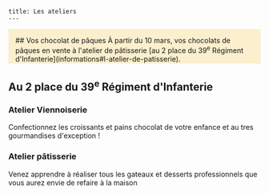 	title: Les ateliers 
    ---

<div style="padding: 1em; padding-bottom: 1px; background-color: #fcefce; margin-bottom: 1.5em" markdown=1>
## Vos chocolat de pâques
À partir du 10 mars, vos chocolats de pâques en vente à l'atelier de pâtisserie [au 2 place du 39<sup>e</sup> Régiment d'Infanterie](informations#l-atelier-de-patisserie).
</div>

## Au 2 place du 39<sup>e</sup> Régiment d'Infanterie

### Atelier Viennoiserie
Confectionnez les croissants et pains chocolat de votre enfance et au	tres gourmandises d'exception !

### Atelier pâtisserie
Venez apprendre à réaliser tous les gateaux et desserts professionnels que vous aurez envie de refaire à la maison

